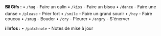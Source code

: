 **__🖼️ Gifs :__**
• `/hug` - Faire un calin
• `/kiss` - Faire un bisou
• `/dance` - Faire une danse
• `/please` - Prier fort
• `/smile` - Faire un grand sourir
• `/hey` - Faire coucou
• `/smug` - Bouder
• `/cry` - Pleurer
• `/angry` - S'énerver

**__ℹ Infos :__**
• `/patchnote` - Notes de mise à jour
